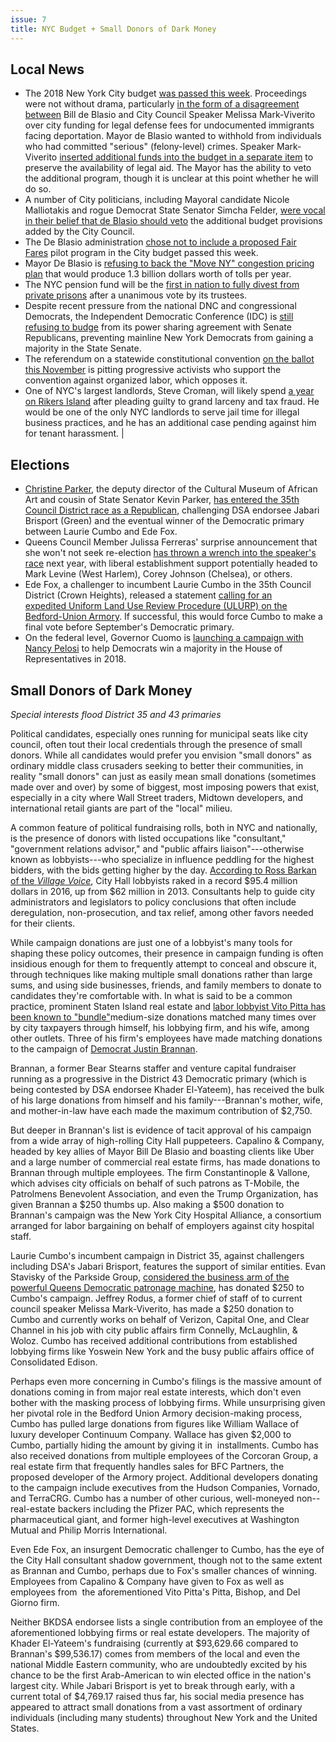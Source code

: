 ```yaml
---
issue: 7
title: NYC Budget + Small Donors of Dark Money
---
```


## Local News
* The 2018 New York City budget [was passed this week](http://www1.nyc.gov/office-of-the-mayor/news/387-17/mayor-de-blasio-speaker-mark-viverito-city-council-reach-early-agreement-fy2018-budget-?mc_cid=77518e63d5&mc_eid=1a9d72cbc4#/0). Proceedings were not without drama, particularly [in the form of a disagreement between](http://www.politico.com/states/new-york/city-hall/story/2017/06/06/after-years-of-harmony-drama-over-a-budget-vote-hits-city-hall-112571) Bill de Blasio and City Council Speaker Melissa Mark-Viverito over city funding for legal defense fees for undocumented immigrants facing deportation. Mayor de Blasio wanted to withhold from individuals who had committed "serious" (felony-level) crimes. Speaker Mark-Viverito [inserted additional funds into the budget in a separate item](http://www.politico.com/states/new-york/albany/story/2017/06/02/de-blasio-mark-viverito-announce-budget-deal-agreeing-to-disagree-on-immigrant-defense-fund-112508) to preserve the availability of legal aid. The Mayor has the ability to veto the additional program, though it is unclear at this point whether he will do so.
* A number of City politicians, including Mayoral candidate Nicole Malliotakis and rogue Democrat State Senator Simcha Felder, [were vocal in their belief that de Blasio should veto](http://www.nydailynews.com/new-york/gop-mayoral-hopeful-calls-de-blasio-shut-city-budget-article-1.3228490) the additional budget provisions added by the City Council.
* The De Blasio administration [chose not to include a proposed Fair Fares](https://www.dnainfo.com/new-york/20170608/civic-center/subway-l-train-turnstile-jumping-nypd-arrest-fair-fares) pilot program in the City budget passed this week.
* Mayor De Blasio is [refusing to back the "Move NY" congestion pricing plan](http://www.nydailynews.com/news/politics/de-blasio-won-back-congestion-pricing-plan-reduce-gridlock-article-1.3224051) that would produce 1.3 billion dollars worth of tolls per year.
* The NYC pension fund will be the [first in nation to fully divest from private prisons](http://www.nydailynews.com/new-york/nyc-pension-fund-back-private-prisons-article-1.3229217) after a unanimous vote by its trustees.
* Despite recent pressure from the national DNC and congressional Democrats, the Independent Democratic Conference (IDC) is [still refusing to budge](http://buffalonews.com/2017/06/05/senator-klein-pushes-critics-calls-stewart-cousins-give-leadership-post/) from its power sharing agreement with Senate Republicans, preventing mainline New York Democrats from gaining a majority in the State Senate.
* The referendum on a statewide constitutional convention [on the ballot this November](http://gothamist.com/2017/06/06/ny_constitutional_convention.php) is pitting progressive activists who support the convention against organized labor, which opposes it.
* One of NYC's largest landlords, Steve Croman, will likely spend [a year on Rikers Island](https://therealdeal.com/2017/06/06/steve-croman-pleads-guilty-will-serve-1-year-in-state-prison/?utm_source=The+Real+Deal+E-Lerts&utm_campaign=6532fabb6d-EMAIL_CAMPAIGN_2017_06_06&utm_medium=email&utm_term=0_6e806bb87a-6532fabb6d-389355777) after pleading guilty to grand larceny and tax fraud. He would be one of the only NYC landlords to serve jail time for illegal business practices, and he has an additional case pending against him for tenant harassment. |


## Elections
* [Christine Parker](http://www.kingscountypolitics.com/kevin-parkers-cousin-christina-parker-turns-republican-enters-city-council-race/), the deputy director of the Cultural Museum of African Art and cousin of State Senator Kevin Parker, [has entered the 35th Council District race as a Republican](https://www.brooklyneagle.com/articles/2017/5/30/brooklyn-gop-endorses-christine-parker-city-council), challenging DSA endorsee Jabari Brisport (Green) and the eventual winner of the Democratic primary between Laurie Cumbo and Ede Fox.
* Queens Council Member Julissa Ferreras' surprise announcement that she won't not seek re-election [has thrown a wrench into the speaker's race](http://www.politico.com/states/new-york/city-hall/story/2017/06/07/city-council-speakers-race-shifts-leaving-white-men-dominant-112622) next year, with liberal establishment support potentially headed to Mark Levine (West Harlem), Corey Johnson (Chelsea), or others.
* Ede Fox, a challenger to incumbent Laurie Cumbo in the 35th Council District (Crown Heights), released a statement [calling for an expedited Uniform Land Use Review Procedure (ULURP) on the Bedford-Union Armory](http://citylimits.org/2017/06/07/council-challenger-demands-speedy-vote-on-bedford-union-armory/). If successful, this would force Cumbo to make a final vote before September's Democratic primary.
* On the federal level, Governor Cuomo is [launching a campaign with Nancy Pelosi](http://www.nydailynews.com/news/politics/gov-cuomo-launching-bid-unseat-n-y-house-republicans-article-1.3224577) to help Democrats win a majority in the House of Representatives in 2018.

## Small Donors of Dark Money
*Special interests flood District 35 and 43 primaries*

Political candidates, especially ones running for municipal seats like city council, often tout their local credentials through the presence of small donors. While all candidates would prefer you envision "small donors" as ordinary middle class crusaders seeking to better their communities, in reality "small donors" can just as easily mean small donations (sometimes made over and over) by some of biggest, most imposing powers that exist, especially in a city where Wall Street traders, Midtown developers, and international retail giants are part of the "local" milieu.

A common feature of political fundraising rolls, both in NYC and nationally, is the presence of donors with listed occupations like "consultant," "government relations advisor," and "public affairs liaison"---otherwise known as lobbyists---who specialize in influence peddling for the highest bidders, with the bids getting higher by the day. [According to Ross Barkan of the *Village Voice*](https://www.villagevoice.com/2017/05/04/its-a-good-time-to-be-a-lobbyist-in-nyc/), City Hall lobbyists raked in a record $95.4 million dollars in 2016, up from $62 million in 2013. Consultants help to guide city administrators and legislators to policy conclusions that often include deregulation, non-prosecution, and tax relief, among other favors needed for their clients.

While campaign donations are just one of a lobbyist's many tools for shaping these policy outcomes, their presence in campaign funding is often insidious enough for them to frequently attempt to conceal and obscure it, through techniques like making multiple small donations rather than large sums, and using side businesses, friends, and family members to donate to candidates they're comfortable with. In what is said to be a common practice, prominent Staten Island real estate and [labor lobbyist Vito Pitta has been known to "bundle"](http://nypost.com/2015/05/24/lobbying-firm-makes-millions-on-political-union-ties/)medium-size donations matched many times over by city taxpayers through himself, his lobbying firm, and his wife, among other outlets. Three of his firm's employees have made matching donations to the campaign of [Democrat Justin Brannan](https://en.wikipedia.org/wiki/Justin_Lee_Brannan).

Brannan, a former Bear Stearns staffer and venture capital fundraiser running as a progressive in the District 43 Democratic primary (which is being contested by DSA endorsee Khader El-Yateem), has received the bulk of his large donations from himself and his family---Brannan's mother, wife, and mother-in-law have each made the maximum contribution of $2,750.

But deeper in Brannan's list is evidence of tacit approval of his campaign from a wide array of high-rolling City Hall puppeteers. Capalino & Company, headed by key allies of Mayor Bill De Blasio and boasting clients like Uber and a large number of commercial real estate firms, has made donations to Brannan through multiple employees. The firm Constantinople & Vallone, which advises city officials on behalf of such patrons as T-Mobile, the Patrolmens Benevolent Association, and even the Trump Organization, has given Brannan a $250 thumbs up. Also making a $500 donation to Brannan's campaign was the New York City Hospital Alliance, a consortium arranged for labor bargaining on behalf of employers against city hospital staff.

Laurie Cumbo's incumbent campaign in District 35, against challengers including DSA's Jabari Brisport, features the support of similar entities. Evan Stavisky of the Parkside Group, [considered the business arm of the powerful Queens Democratic patronage machine](http://citylimits.org/2013/05/13/when-campaign-aides-are-lobbyists-questions-mount/), has donated $250 to Cumbo's campaign. Jeffrey Rodus, a former chief of staff of to current council speaker Melissa Mark-Viverito, has made a $250 donation to Cumbo and currently works on behalf of Verizon, Capital One, and Clear Channel in his job with city public affairs firm Connelly, McLaughlin, & Woloz. Cumbo has received additional contributions from established lobbying firms like Yoswein New York and the busy public affairs office of Consolidated Edison.

Perhaps even more concerning in Cumbo's filings is the massive amount of donations coming in from major real estate interests, which don't even bother with the masking process of lobbying firms. While unsurprising given her pivotal role in the Bedford Union Armory decision-making process, Cumbo has pulled large donations from figures like William Wallace of luxury developer Continuum Company. Wallace has given $2,000 to Cumbo, partially hiding the amount by giving it in  installments. Cumbo has also received donations from multiple employees of the Corcoran Group, a real estate firm that frequently handles sales for BFC Partners, the proposed developer of the Armory project. Additional developers donating to the campaign include executives from the Hudson Companies, Vornado, and TerraCRG. Cumbo has a number of other curious, well-moneyed non--real-estate backers including the Pfizer PAC, which represents the pharmaceutical giant, and former high-level executives at Washington Mutual and Philip Morris International.

Even Ede Fox, an insurgent Democratic challenger to Cumbo, has the eye of the City Hall consultant shadow government, though not to the same extent as Brannan and Cumbo, perhaps due to Fox's smaller chances of winning. Employees from Capalino & Company have given to Fox as well as employees from  the aforementioned Vito Pitta's Pitta, Bishop, and Del Giorno firm.

Neither BKDSA endorsee lists a single contribution from an employee of the aforementioned lobbying firms or real estate developers. The majority of Khader El-Yateem's fundraising (currently at $93,629.66 compared to Brannan's $99,536.17) comes from members of the local and even the national Middle Eastern community, who are undoubtedly excited by his chance to be the first Arab-American to win elected office in the nation's largest city. While Jabari Brisport is yet to break through early, with a current total of $4,769.17 raised thus far, his social media presence has appeared to attract small donations from a vast assortment of ordinary individuals (including many students) throughout New York and the United States.
